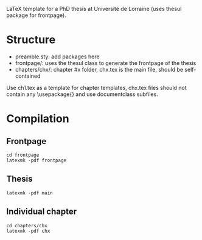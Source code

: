 LaTeX template for a PhD thesis at Université de Lorraine (uses thesul package for frontpage).

# Structure
- preamble.sty: add packages here
- frontpage/: uses the thesul class to generate the frontpage of the thesis
- chapters/chx/: chapter #x folder, chx.tex is the main file, should be self-contained

Use ch1.tex as a template for chapter templates, chx.tex files should not contain any \usepackage{} and use documentclass subfiles.

# Compilation
## Frontpage
```
cd frontpage
latexmk -pdf frontpage
```

## Thesis
```
latexmk -pdf main
```

## Individual chapter
```
cd chapters/chx
latexmk -pdf chx
```
